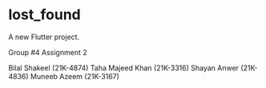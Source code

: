 # lost_found

A new Flutter project.

Group #4 Assignment 2

Bilal Shakeel (21K-4874)
Taha Majeed Khan (21K-3316)
Shayan Anwer (21K-4836)
Muneeb Azeem (21K-3167)
